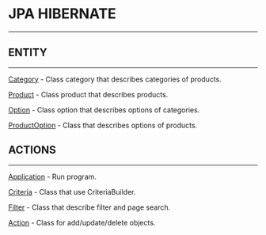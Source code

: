 # JPA HIBERNATE

-------------------

## ENTITY
*****
[Category](java/entity/Category.java) - Class category that describes categories of products.

[Product](java/entity/Product.java) - Class product that describes products.

[Option](java/entity/Option.java) - Class option that describes options of categories.

[ProductOption](java/entity/ProductOption.java) - Class that describes options of products.

## ACTIONS
*****
[Application](java/Application.java) - Run program.

[Criteria](java/Criteria.java) - Class that use CriteriaBuilder.

[Filter](java/Filter.java) - Class that describe filter and page search.

[Action](java/Action.java) - Class for add/update/delete objects.
